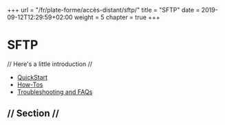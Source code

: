 +++
url = "/fr/plate-forme/accès-distant/sftp/"
title = "SFTP"
date = 2019-09-12T12:29:59+02:00
weight = 5
chapter = true
+++

# SFTP

// Here's a little introduction //

- [QuickStart]()
- [How-Tos]()
- [Troubleshooting and FAQs]()

## // Section //
